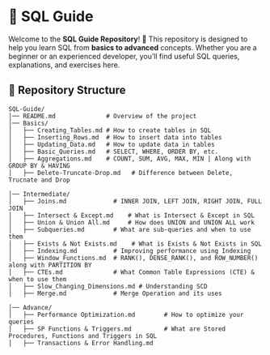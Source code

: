 # 📘 SQL Guide

Welcome to the **SQL Guide Repository**! 🚀 This repository is designed to help you learn SQL from **basics to advanced** concepts. Whether you are a beginner or an experienced developer, you’ll find useful SQL queries, explanations, and exercises here.

## 📂 Repository Structure

```
SQL-Guide/
│── README.md              # Overview of the project
│── Basics/                
│   ├── Creating_Tables.md # How to create tables in SQL
│   ├── Inserting_Rows.md  # How to insert data into tables
│   ├── Updating_Data.md   # How to update data in tables
│   ├── Basic_Queries.md   # SELECT, WHERE, ORDER BY, etc.
│   ├── Aggregations.md    # COUNT, SUM, AVG, MAX, MIN | Along with GROUP BY & HAVING
│   ├── Delete-Truncate-Drop.md   # Difference between Delete, Trucnate and Drop

│── Intermediate/             
│   ├── Joins.md             # INNER JOIN, LEFT JOIN, RIGHT JOIN, FULL JOIN
│   ├── Intersect & Except.md    # What is Intersect & Except in SQL
│   ├── Union & Union All.md     # How does UNION and UNION ALL work
│   ├── Subqueries.md        # What are sub-queries and when to use them
│   ├── Exists & Not Exists.md    # What is Exists & Not Exists in SQL
│   ├── Indexing.md          # Improving performance using Indexing
│   ├── Window_Functions.md  # RANK(), DENSE_RANK(), and ROW_NUMBER() along with PARTITION BY
│   ├── CTEs.md              # What Common Table Expressions (CTE) & when to use them
│   ├── Slow_Changing_Dimensions.md # Understanding SCD
│   ├── Merge.md             # Merge Operation and its uses

│── Advance/             
│   ├── Performance Optimization.md        # How to optimize your queries
│   ├── SP Functions & Triggers.md         # What are Stored Procedures, Functions and Triggers in SQL
│   ├── Transactions & Error Handling.md   


